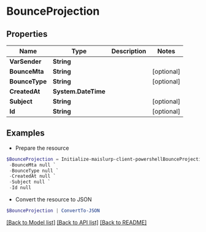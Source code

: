 # BounceProjection
## Properties

Name | Type | Description | Notes
------------ | ------------- | ------------- | -------------
**VarSender** | **String** |  | 
**BounceMta** | **String** |  | [optional] 
**BounceType** | **String** |  | [optional] 
**CreatedAt** | **System.DateTime** |  | 
**Subject** | **String** |  | [optional] 
**Id** | **String** |  | [optional] 

## Examples

- Prepare the resource
```powershell
$BounceProjection = Initialize-maislurp-client-powershellBounceProjection  -VarSender null `
 -BounceMta null `
 -BounceType null `
 -CreatedAt null `
 -Subject null `
 -Id null
```

- Convert the resource to JSON
```powershell
$BounceProjection | ConvertTo-JSON
```

[[Back to Model list]](../README#documentation-for-models) [[Back to API list]](../README#documentation-for-api-endpoints) [[Back to README]](../README)


